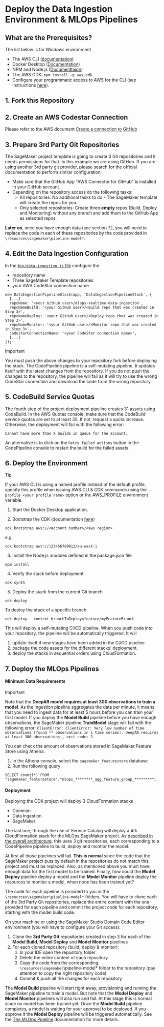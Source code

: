 # Deploy the Data Ingestion Environment & MLOps Pipelines
## What are the Prerequisites?
The list below is for _Windows_ environment
* The AWS CLI ([documentation](https://docs.aws.amazon.com/cli/latest/userguide/getting-started-install.html))
* Docker Desktop ([Documentation](https://docs.docker.com/desktop/windows/install/))
* NPM and Node.js ([Documenttaion](https://docs.npmjs.com/downloading-and-installing-node-js-and-npm))
* The AWS CDK: `npm install -g aws-cdk`
* Configure your programmatic access to AWS for the CLI (see instructions [here](https://docs.aws.amazon.com/cdk/v2/guide/getting_started.html#getting_started_auth)).
## 1. Fork this Repository
## 2. Create an AWS Codestar Connection
Please refer to the AWS document [Create a connection to GitHub](https://docs.aws.amazon.com/dtconsole/latest/userguide/connections-create-github.html)
## 3. Prepare 3rd Party Git Repositories
The SageMaker project template is going to create 3 Git repositories and it needs permissions for that. In this example we are using GitHub. If you are using another 3rd party git provider, please search for the official documentation to perform similar configuration:
* Make sure that the GitHub App "AWS Connector for GitHub" is installed in your GitHub account.
* Depending on the repository access do the following tasks:
  * All repositories: No additional tasks to do - The SageMaker template will create the repos for you.
  * Only selected repositories: Create three __empty__ repos (Build, Deploy and Monitoring) without any branch and add them to the GitHub App as selected repos.

__Later on__, once you have enough data (see section 7.), you will need to replace the code in each of these repositories by the code provided in `\resources\sagemaker\pipeline-model*`.
## 4. Edit the Data Ingestion Configuration
In the [`bin/data-ingestion.ts` file](https://github.com/amanoxsolutions/mlops-realtime-data-ingestion/blob/main/bin/data-ingestion.ts#L35-L36) configure the
* repository name
* Three SageMaker Template repositories
* your AWS CodeStar connection name
```
new DataIngestionPipelineStack(app, 'DataIngestionPipelineStack', {
  [...]
  repoName: '<your GitHub user>/mlops-realtime-data-ingestion',
  repoNameBuild: '<your GitHub user>/<Build repo that was created in Step 3>',
  repoNameDeploy: '<your GitHub user>/<Deploy repo that was created in Step 3>',
  repoNameMonitor: '<your GitHub user>/<Monitor repo that was created in Step 3>',
  codestarConnectionName: '<your CodeStar connection name>',
  [...]
});
```
> [!IMPORTANT]
> You must push the above changes to your repository fork before deploying the stack. The CodePipeline pipeline is a
> self-mutating pipeline. It updates itself with the latest changes from the repository. If you do not push the changes
> to the repository, the pipeline will fail as it will try to use the wrong CodeStar connection and download the
> code from the wrong repository.
## 5. CodeBuild Service Quotas
The fourth step of the project deployment pipeline creates 31 assets using CodeBuild.
In the AWS Quotas console, make sure that the CodeBuild service quotas are set to at least 30.
If not, request a quota increase. Otherwise, the deployment will fail with the following error:
```
Cannot have more than X builds in queue for the account.
```
An alternative is to click on the `Retry failed actions` button in the CodePipeline console to restart the build for
the failed assets.
## 6. Deploy the Environment
> [!TIP]
> If your AWS CLI is using a named profile instead of the default profile,  specify this profile when issuing
> AWS CLI & CDK commands using the `--profile <your profile name>` option or the AWS_PROFILE environment variable.

1. Start the Docker Desktop application.

2. Bootstrap the CDK (documentation [here](https://docs.aws.amazon.com/cdk/v2/guide/getting_started.html#getting_started_bootstrap))
```
cdk bootstrap aws://<account number>/<aws region>
```

e.g.
```
cdk bootstrap aws://123456789012/eu-west-1
```


3. Install the Node.js modules defined in the package.json file
```
npm install
```

4. Verify the stack before deployment
```
cdk synth
```

5. Deploy the stack from the current Git branch
```
cdk deploy
```

To deploy the stack of a specific branch
```
cdk deploy --context branchToDeploy=feature/myFeatureBranch
```

This will deploy a self-mutating CI/CD pipeline. When you push code into your repository, the pipeline will be
automatically triggered.
It will
1. update itself if new stages have been added in the CI/CD pipeline.
2. package the code assets for the different stacks' deployment.
3. deploy the stacks in sequential orders using CloudFormation.
## 7. Deploy the MLOps Pipelines
#### Minimum Data Requirements
> [!IMPORTANT]
> Note that the __DeepAR model requires at least 300 observations to train a model__. As the ingestion pipeline
> aggregates the data per minute, it means that you need to ingest data for at least 5 hours before you can train
> your first model. If you deploy the __Model Build__ pipeline before you have enough observations, the SageMaker
> pipeline __TrainModel__ stage will fail with the following error: `ClientError: ClientError: Very low number of
> time observations (found ** observations in 1 time series). DeepAR requires at least 300 observations., exit code: 2`

You can check the amount of observations stored in SageMaker Feature Store using Athena.
1. In the Athena console, select the `sagemaker_featurestore` database
2. Run the following query
```
SELECT count(*) FROM "sagemaker_featurestore"."mlops_********_agg_feature_group_********";
```
#### Deployment
Deploying the CDK project will deploy 3 CloudFormation stacks
* Common
* Data Ingestion
* SageMaker

The last one, through the use of Service Catalog will deploy a 4th CloudFormation stack for the MLOps SageMaker project.
As [described in the overall architecture](../README.md), this uses 3 git repositories, each corresponding to a
CodePipeline pipeline to build, deploy and montior the model.

At first all those pipelines will fail. __This is normal__ since the code that the SageMaker project puts by default in
the repositories do not match this project and must be replaced. Also, as mentioned above you must have enough data for
the first model to be trained. Finally, how could the __Model Deploy__ pipeline deploy a model and the __Model Monitor__
pipeline deploy the resources to monitor a model, when none has been trained yet?

The code for each pipeline is provided to you in the `\resources\sagemaker\pipeline-model*` folders. You will have to clone each of the
3rd Party Git repositories, replace the entire content with the one provided for each pipeline and commit the project code
for each repository, starting with the model build code.

On your machine or using the SageMaker Studio Domain Code Editor environment (you will have to configure your Git access):
1. Clone the __3rd Party Git__ repositories created in step 3 for each of the __Model Build__, __Model Deploy__ and __Model Monitor__ pipelines
2. For each cloned repository (build, deploy & monitor):
    1. In your IDE open the repository folder
    2. Delete the entire content of each repository
    2. Copy the code from the corresponding `\resources\sagemaker`\pipeline-model* folder to the repository (pay attention to copy the right repository code)
    3. Commit & push all the changes for each repository

The __Model Build__ pipeline will start right away, provisioning and running the SageMaker pipeline to train a model.
But note that the __Model Deploy__ and __Model Monitor__ pipelines will also run and fail. At this stage this is normal
since no model has been trained yet. Once the __Model Build__ pipeline completes, a model is waiting for your
approval to be deployed. If you approve it the __Model Deploy__ pipeline will be triggered automatically.
See the [The MLOps Pipeline](./MLOPS.md) documentation for more details.

